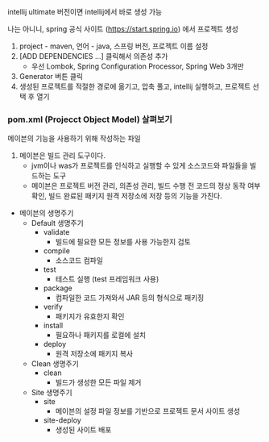intellij ultimate 버전이면 intellij에서 바로 생성 가능



나는 아니니, spring 공식 사이트 (https://start.spring.io) 에서 프로젝트 생성

1. project - maven, 언어 - java, 스프링 버전, 프로젝트 이름 설정
2. [ADD DEPENDENCIES ...] 클릭해서 의존성 추가
   - 우선 Lombok, Spring Configuration Processor, Spring Web 3개만
3. Generator 버튼 클릭
4. 생성된 프로젝트를 적절한 경로에 옮기고, 압축 풀고, intellij 실행하고, 프로젝트 선택 후 열기



### pom.xml (Projecct Object Model) 살펴보기

메이븐의 기능을 사용하기 위해 작성하는 파일

1. 메이븐은 빌드 관리 도구이다.
   - jvm이나 was가 프로젝트를 인식하고 실행할 수 있게 소스코드와 파일들을 빌드하는 도구
   - 메이븐은 프로젝트 버전 관리, 의존성 관리, 빌드 수행 전 코드의 정상 동작 여부 확인, 빌드 완료된 패키지 원격 저장소에 저장 등의 기능을 가진다.

- 메이븐의 생명주기
  - Default 생명주기
    - validate
      - 빌드에 필요한 모든 정보를 사용 가능한지 검토
    - compile
      - 소스코드 컴파일
    - test
      - 테스트 실행 (test 프레임워크 사용)
    - package
      - 컴파일한 코드 가져와서 JAR 등의 형식으로 패키징
    - verify
      - 패키지가 유효한지 확인
    - install
      - 필요하나 패키지를 로컬에 설치
    - deploy
      - 원격 저장소에 패키지 복사
  - Clean 생명주기
    - clean
      - 빌드가 생성한 모든 파일 제거
  - Site 생명주기
    - site
      - 메이븐의 설정 파일 정보를 기반으로 프로젝트 문서 사이트 생성
    - site-deploy
      - 생성된 사이트 배포
